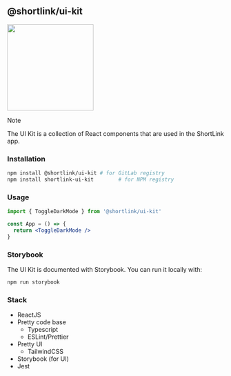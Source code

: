 ## @shortlink/ui-kit

<img width='200' height='200' src="./docs/public/logo.svg">

> [!NOTE]
> The UI Kit is a collection of React components that are used in the ShortLink app.

### Installation

```bash
npm install @shortlink/ui-kit # for GitLab registry
npm install shortlink-ui-kit        # for NPM registry
```

### Usage

```jsx
import { ToggleDarkMode } from '@shortlink/ui-kit'

const App = () => {
  return <ToggleDarkMode />
}
```

### Storybook

The UI Kit is documented with Storybook. You can run it locally with:

```bash
npm run storybook
```

### Stack

- ReactJS
- Pretty code base
  - Typescript
  - ESLint/Prettier
- Pretty UI
  - TailwindCSS
- Storybook (for UI)
- Jest
